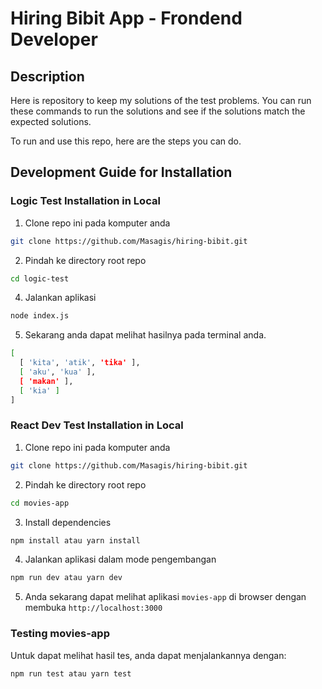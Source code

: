 # Hiring Bibit App - Frondend Developer

## Description

Here is repository to keep my solutions of the test problems. You can run these commands to run the solutions and see if the solutions match the expected solutions.

To run and use this repo, here are the steps you can do.

## Development Guide for Installation

### Logic Test Installation in Local

1. Clone repo ini pada komputer anda

```sh
git clone https://github.com/Masagis/hiring-bibit.git
```

2. Pindah ke directory root repo

```sh
cd logic-test
```

4. Jalankan aplikasi

```sh
node index.js
```

5. Sekarang anda dapat melihat hasilnya pada terminal anda.

```sh
[
  [ 'kita', 'atik', 'tika' ],
  [ 'aku', 'kua' ],
  [ 'makan' ],
  [ 'kia' ]
]
```

### React Dev Test Installation in Local

1. Clone repo ini pada komputer anda

```sh
git clone https://github.com/Masagis/hiring-bibit.git
```

2. Pindah ke directory root repo

```sh
cd movies-app
```

3. Install dependencies

```sh
npm install atau yarn install
```

4. Jalankan aplikasi dalam mode pengembangan

```sh
npm run dev atau yarn dev
```

5. Anda sekarang dapat melihat aplikasi `movies-app` di browser dengan membuka `http://localhost:3000`

### Testing movies-app

Untuk dapat melihat hasil tes, anda dapat menjalankannya dengan:

```sh
npm run test atau yarn test
```
